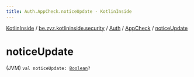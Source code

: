 ```yaml
---
title: Auth.AppCheck.noticeUpdate - KotlinInside
---
```


[KotlinInside](../../../index.html) / [be.zvz.kotlininside.security](../../index.html) / [Auth](../index.html) / [AppCheck](index.html) / [noticeUpdate](./notice-update.html)

# noticeUpdate

(JVM) `val noticeUpdate: `[`Boolean`](https://kotlinlang.org/api/latest/jvm/stdlib/kotlin/-boolean/index.html)`?`